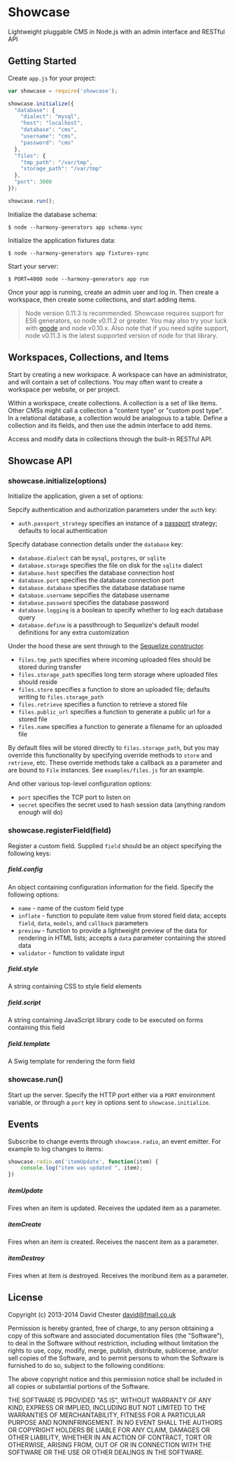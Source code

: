 # Showcase

Lightweight pluggable CMS in Node.js with an admin interface and RESTful API

## Getting Started

Create `app.js` for your project:

```javascript
var showcase = require('showcase');

showcase.initialize({
  "database": {
    "dialect": "mysql",
    "host": "localhost",
    "database": "cms",
    "username": "cms",
    "password": "cms"
  },
  "files": {
    "tmp_path": "/var/tmp",
    "storage_path": "/var/tmp"
  },
  "port": 3000
});

showcase.run();
```

Initialize the database schema:

```
$ node --harmony-generators app schema-sync
```

Initialize the application fixtures data:

```
$ node --harmony-generators app fixtures-sync
```

Start your server:

```
$ PORT=4000 node --harmony-generators app run
```

Once your app is running, create an admin user and log in.  Then create a workspace, then create some collections, and start adding items.

> Node version 0.11.3 is recommended.  Showcase requires support for ES6 generators, so node v0.11.2 or greater.  You may also try your luck with [gnode](https://github.com/TooTallNate/gnode) and node v0.10.x.  Also note that if you need sqlite support, node v0.11.3 is the latest supported version of node for that library.


## Workspaces, Collections, and Items

Start by creating a new workspace.  A workspace can have an administrator, and will contain a set of collections.  You may often want to create a workspace per website, or per project.

Within a workspace, create collections.  A collection is a set of like items.  Other CMSs might call a collection a "content type" or "custom post type".  In a relational database, a collection would be analogous to a table.  Define a collection and its fields, and then use the admin interface to add items.  

Access and modify data in collections through the built-in RESTful API.

## Showcase API

### showcase.initialize(options)

Initialize the application, given a set of options:

Sepcify authentication and authorization parameters under the `auth` key:

- `auth.passport_strategy` specifies an instance of a [passport](http://passportjs.org) strategy; defaults to local authentication

Specify database connection details under the `database` key:

- `database.dialect` can be `mysql`, `postgres`, or `sqlite`
- `database.storage` specifies the file on disk for the `sqlite` dialect
- `database.host` specifies the database connection host
- `database.port` specifies the database connection port
- `database.database` specifies the database database name
- `database.username` sepcifies the database username
- `database.password` specifies the database password
- `database.logging` is a boolean to specify whether to log each database query
- `database.define` is a passthrough to Sequelize's default model definitions for any extra customization

Under the hood these are sent through to the [Sequelize constructor](http://sequelizejs.com/documentation#usage-options).

- `files.tmp_path` specifies where incoming uploaded files should be stored during transfer
- `files.storage_path` specifies long term storage where uploaded files should reside
- `files.store` specifies a function to store an uploaded file; defaults writing to `files.storage_path`
- `files.retrieve` specifies a function to retrieve a stored file
- `files.public_url` specifies a function to generate a public url for a stored file
- `files.name` specifies a function to generate a filename for an uploaded file

By default files will be stored directly to `files.storage_path`, but you may override this functionality by specifying override methods to `store` and `retrieve`, etc.  These override methods take a callback as a parameter and are bound to `File` instances. See `examples/files.js` for an example.

And other various top-level configuration options:

- `port` specifies the TCP port to listen on
- `secret` specifies the secret used to hash session data (anything random enough will do)

### showcase.registerField(field)

Register a custom field.  Supplied `field` should be an object specifying the following keys:

##### field.config

An object containing configuration information for the field.  Specify the following options:

- `name` - name of the custom field type
- `inflate` - function to populate item value from stored field data; accepts `field`, `data`, `models`, and `callback` parameters
- `preview` - function to provide a lightweight preview of the data for rendering in HTML lists; accepts a `data` parameter containing the stored data
- `validator` - function to validate input

##### field.style

A string containing CSS to style field elements

##### field.script

A string containing JavaScript library code to be executed on forms containing this field

##### field.template

A Swig template for rendering the form field

### showcase.run()

Start up the server.  Specify the HTTP port either via a `PORT` environment variable, or through a `port` key in options sent to `showcase.initialize`.

## Events

Subscribe to change events through `showcase.radio`, an event emitter.  For example to log changes to items:

```javascript
showcase.radio.on('itemUpdate', function(item) {
    console.log("item was updated ", item);
})
```

##### itemUpdate

Fires when an item is updated.  Receives the updated item as a parameter.  

##### itemCreate

Fires when an item is created.  Receives the nascent item as a parameter.

##### itemDestroy

Fires when at item is destroyed.  Receives the moribund item as a parameter.


## License

Copyright (c) 2013-2014 David Chester <david@fmail.co.uk>

Permission is hereby granted, free of charge, to any person obtaining a copy of this software and associated documentation files (the "Software"), to deal in the Software without restriction, including without limitation the rights to use, copy, modify, merge, publish, distribute, sublicense, and/or sell copies of the Software, and to permit persons to whom the Software is furnished to do so, subject to the following conditions:

The above copyright notice and this permission notice shall be included in all copies or substantial portions of the Software.

THE SOFTWARE IS PROVIDED "AS IS", WITHOUT WARRANTY OF ANY KIND, EXPRESS OR IMPLIED, INCLUDING BUT NOT LIMITED TO THE WARRANTIES OF MERCHANTABILITY, FITNESS FOR A PARTICULAR PURPOSE AND NONINFRINGEMENT. IN NO EVENT SHALL THE AUTHORS OR COPYRIGHT HOLDERS BE LIABLE FOR ANY CLAIM, DAMAGES OR OTHER LIABILITY, WHETHER IN AN ACTION OF CONTRACT, TORT OR OTHERWISE, ARISING FROM, OUT OF OR IN CONNECTION WITH THE SOFTWARE OR THE USE OR OTHER DEALINGS IN THE SOFTWARE.
